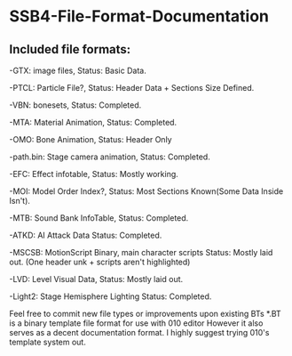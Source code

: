 # SSB4-File-Format-Documentation

## Included file formats:
-GTX: image files,
    Status: Basic Data.

-PTCL: Particle File?,
    Status: Header Data + Sections Size Defined.

-VBN: bonesets,
    Status: Completed.

-MTA: Material Animation,
    Status: Completed.

-OMO: Bone Animation,
    Status: Header Only

-path.bin: Stage camera animation,
    Status: Completed.

-EFC: Effect infotable,
    Status: Mostly working.

-MOI: Model Order Index?, 
    Status: Most Sections Known(Some Data Inside Isn't).

-MTB: Sound Bank InfoTable, 
    Status: Completed.
    
-ATKD: AI Attack Data
    Status: Completed.

-MSCSB: MotionScript Binary, main character scripts
    Status: Mostly laid out. (One header unk + scripts aren't highlighted)
	
-LVD: Level Visual Data, 
    Status: Mostly laid out.
    
-Light2: Stage Hemisphere Lighting
    Status: Completed.

Feel free to commit new file types or improvements upon existing BTs
*.BT is a binary template file format for use with 010 editor
However it also serves as a decent documentation format.
I highly suggest trying 010's template system out.
